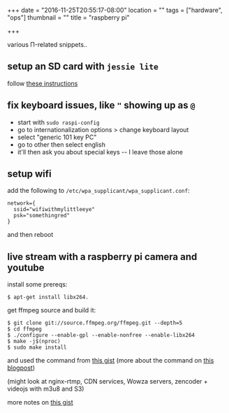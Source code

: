 +++
date = "2016-11-25T20:55:17-08:00"
location = ""
tags = ["hardware", "ops"]
thumbnail = ""
title = "raspberry pi"

+++

various Π-related snippets..

<!--more-->


## setup an SD card with `jessie lite`

follow [these instructions](https://www.raspberrypi.org/downloads/raspbian/)


## fix keyboard issues, like `"` showing up as `@`

* start with `sudo raspi-config`
* go to internationalization options > change keyboard layout
* select "generic 101 key PC"
* go to other then select english
* it'll then ask you about special keys -- I leave those alone


## setup wifi

add the following to `/etc/wpa_supplicant/wpa_supplicant.conf`:

```
network={
  ssid="wifiwithmylittleeye"
  psk="somethingred"
}
```

and then reboot


## live stream with a raspberry pi camera and youtube

install some prereqs:

`$ apt-get install libx264.`

get ffmpeg source and build it:

```
$ git clone git://source.ffmpeg.org/ffmpeg.git --depth=5
$ cd ffmpeg
$ ./configure --enable-gpl --enable-nonfree --enable-libx264
$ make -j$(nproc)
$ sudo make install
```

and used the command from [this gist](https://gist.github.com/maxogden/69e4ae18a32d7efd00d9)
(more about the command on [this blogpost](https://maxogden.com/hd-live-streaming-cats.html))

(might look at nginx-rtmp, CDN services, Wowza servers, zencoder + videojs with m3u8 and S3)

more notes on [this gist](https://gist.github.com/yosemitebandit/c17db9fbc7dc908cb61a4e34d51ae791)
